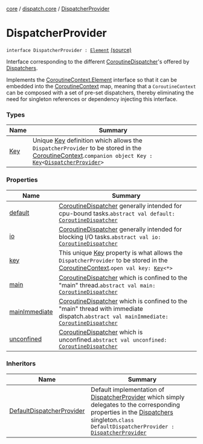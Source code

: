 [core](../../index.md) / [dispatch.core](../index.md) / [DispatcherProvider](./index.md)

# DispatcherProvider

`interface DispatcherProvider : `[`Element`](https://kotlinlang.org/api/latest/jvm/stdlib/kotlin.coroutines/-coroutine-context/-element/index.html) [(source)](https://github.com/RBusarow/Dispatch/tree/master/core/src/main/java/dispatch/core/DispatcherProvider.kt#L31)

Interface corresponding to the different [CoroutineDispatcher](https://kotlin.github.io/kotlinx.coroutines/kotlinx-coroutines-core/kotlinx.coroutines/-coroutine-dispatcher/index.html)'s offered by [Dispatchers](https://kotlin.github.io/kotlinx.coroutines/kotlinx-coroutines-core/kotlinx.coroutines/-dispatchers/index.html).

Implements the [CoroutineContext.Element](https://kotlinlang.org/api/latest/jvm/stdlib/kotlin.coroutines/-coroutine-context/-element/index.html) interface
so that it can be embedded into the [CoroutineContext](https://kotlinlang.org/api/latest/jvm/stdlib/kotlin.coroutines/-coroutine-context/index.html) map,
meaning that a `CoroutineContext` can be composed with a set of pre-set dispatchers,
thereby eliminating the need for singleton references or dependency injecting this interface.

### Types

| Name | Summary |
|---|---|
| [Key](-key.md) | Unique [Key](-key.md) definition which allows the `DispatcherProvider` to be stored in the [CoroutineContext](https://kotlinlang.org/api/latest/jvm/stdlib/kotlin.coroutines/-coroutine-context/index.html).`companion object Key : `[`Key`](https://kotlinlang.org/api/latest/jvm/stdlib/kotlin.coroutines/-coroutine-context/-key/index.html)`<`[`DispatcherProvider`](./index.md)`>` |

### Properties

| Name | Summary |
|---|---|
| [default](default.md) | [CoroutineDispatcher](https://kotlin.github.io/kotlinx.coroutines/kotlinx-coroutines-core/kotlinx.coroutines/-coroutine-dispatcher/index.html) generally intended for cpu-bound tasks.`abstract val default: `[`CoroutineDispatcher`](https://kotlin.github.io/kotlinx.coroutines/kotlinx-coroutines-core/kotlinx.coroutines/-coroutine-dispatcher/index.html) |
| [io](io.md) | [CoroutineDispatcher](https://kotlin.github.io/kotlinx.coroutines/kotlinx-coroutines-core/kotlinx.coroutines/-coroutine-dispatcher/index.html) generally intended for blocking I/O tasks.`abstract val io: `[`CoroutineDispatcher`](https://kotlin.github.io/kotlinx.coroutines/kotlinx-coroutines-core/kotlinx.coroutines/-coroutine-dispatcher/index.html) |
| [key](key.md) | This unique [Key](-key.md) property is what allows the `DispatcherProvider` to be stored in the [CoroutineContext](https://kotlinlang.org/api/latest/jvm/stdlib/kotlin.coroutines/-coroutine-context/index.html).`open val key: `[`Key`](https://kotlinlang.org/api/latest/jvm/stdlib/kotlin.coroutines/-coroutine-context/-key/index.html)`<*>` |
| [main](main.md) | [CoroutineDispatcher](https://kotlin.github.io/kotlinx.coroutines/kotlinx-coroutines-core/kotlinx.coroutines/-coroutine-dispatcher/index.html) which is confined to the "main" thread.`abstract val main: `[`CoroutineDispatcher`](https://kotlin.github.io/kotlinx.coroutines/kotlinx-coroutines-core/kotlinx.coroutines/-coroutine-dispatcher/index.html) |
| [mainImmediate](main-immediate.md) | [CoroutineDispatcher](https://kotlin.github.io/kotlinx.coroutines/kotlinx-coroutines-core/kotlinx.coroutines/-coroutine-dispatcher/index.html) which is confined to the "main" thread with immediate dispatch.`abstract val mainImmediate: `[`CoroutineDispatcher`](https://kotlin.github.io/kotlinx.coroutines/kotlinx-coroutines-core/kotlinx.coroutines/-coroutine-dispatcher/index.html) |
| [unconfined](unconfined.md) | [CoroutineDispatcher](https://kotlin.github.io/kotlinx.coroutines/kotlinx-coroutines-core/kotlinx.coroutines/-coroutine-dispatcher/index.html) which is unconfined.`abstract val unconfined: `[`CoroutineDispatcher`](https://kotlin.github.io/kotlinx.coroutines/kotlinx-coroutines-core/kotlinx.coroutines/-coroutine-dispatcher/index.html) |

### Inheritors

| Name | Summary |
|---|---|
| [DefaultDispatcherProvider](../-default-dispatcher-provider/index.md) | Default implementation of [DispatcherProvider](./index.md) which simply delegates to the corresponding properties in the [Dispatchers](https://kotlin.github.io/kotlinx.coroutines/kotlinx-coroutines-core/kotlinx.coroutines/-dispatchers/index.html) singleton.`class DefaultDispatcherProvider : `[`DispatcherProvider`](./index.md) |
